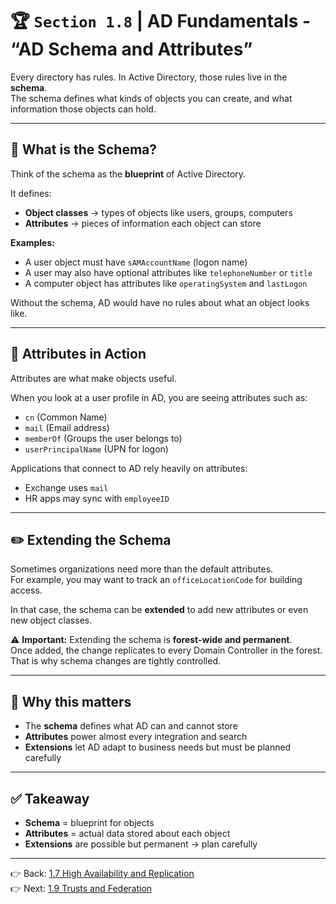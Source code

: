 # 🏆 `Section 1.8` | AD Fundamentals - **“AD Schema and Attributes”**

Every directory has rules. In Active Directory, those rules live in the **schema**.  
The schema defines what kinds of objects you can create, and what information those objects can hold.

---

## 📖 What is the Schema?
Think of the schema as the **blueprint** of Active Directory.  

It defines:  
- **Object classes** → types of objects like users, groups, computers  
- **Attributes** → pieces of information each object can store  

**Examples:**  
- A user object must have `sAMAccountName` (logon name)  
- A user may also have optional attributes like `telephoneNumber` or `title`  
- A computer object has attributes like `operatingSystem` and `lastLogon`  

Without the schema, AD would have no rules about what an object looks like.

---

## 🧩 Attributes in Action
Attributes are what make objects useful.  

When you look at a user profile in AD, you are seeing attributes such as:  
- `cn` (Common Name)  
- `mail` (Email address)  
- `memberOf` (Groups the user belongs to)  
- `userPrincipalName` (UPN for logon)  

Applications that connect to AD rely heavily on attributes:  
- Exchange uses `mail`  
- HR apps may sync with `employeeID`

---

## ✏️ Extending the Schema
Sometimes organizations need more than the default attributes.  
For example, you may want to track an `officeLocationCode` for building access.  

In that case, the schema can be **extended** to add new attributes or even new object classes.  

⚠️ **Important:** Extending the schema is **forest-wide and permanent**.  
Once added, the change replicates to every Domain Controller in the forest.  
That is why schema changes are tightly controlled.

---

## 🔑 Why this matters
- The **schema** defines what AD can and cannot store  
- **Attributes** power almost every integration and search  
- **Extensions** let AD adapt to business needs but must be planned carefully  

---

## ✅ Takeaway
- **Schema** = blueprint for objects  
- **Attributes** = actual data stored about each object  
- **Extensions** are possible but permanent → plan carefully  

---

👉 Back: [1.7 High Availability and Replication](./1.07-replication.md)  
👉 Next: [1.9 Trusts and Federation](./1.09-trusts-federation.md)

